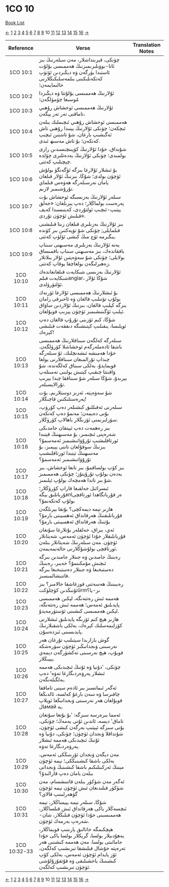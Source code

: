 # 1CO 10
[Book List](../README.md)

[<-](./chapter_9.md) [1](./chapter_1.md) [2](./chapter_2.md) [3](./chapter_3.md) [4](./chapter_4.md) [5](./chapter_5.md) [6](./chapter_6.md) [7](./chapter_7.md) [8](./chapter_8.md) [9](./chapter_9.md) 10 [11](./chapter_11.md) [12](./chapter_12.md) [13](./chapter_13.md) [14](./chapter_14.md) [15](./chapter_15.md) [16](./chapter_16.md) [->](./chapter_11.md)

| Reference | Verse | Translation Notes |
|:---------:|-------|-------------------|
|1CO 10:1|چۈنكى، قېرىنداشلار، مەن سىلەرنىڭ بىز ئاتا-بوۋىلىرىمىزنىڭ ھەممىسى بۇلۇت ئاستىدا يۈرگەن ۋە دېڭىزدىن ئۆتۈپ كەتكەنلىكىنى بىلمەسلىكىڭلارنى خالىمايمەن؛||
|1CO 10:2|ئۇلارنىڭ ھەممىسى بۇلۇتتا ۋە دېڭىزدا مُوسىغا چۆمۈلگەن؛||
|1CO 10:3|ئۇلارنىڭ ھەممىسى ئوخشاش رۇھىي تاماقنى تەر تەر يېگەن،||
|1CO 10:4|ھەممىسى ئوخشاش رۇھىي ئىچىملىك بىلەن ئىچكەن؛ چۈنكى ئۇلارنىڭ يېنىدا رۇھىي تاش ئەگىشىپ بارغان، شۇ تاشتىن ئىچىپ كەتكەن؛ بۇ تاش مەسىھ ئىدى.||
|1CO 10:5|شۇنداق، خۇدا ئۇلارنىڭ كۆپىنچىسىدىن رازى بولمىدى؛ چۈنكى ئۇلارنىڭ بەدەتلىرى چۆلدە چېچىلىپ كەتتى.||
|1CO 10:6|بۇ ئىشلار ئۇلارغا بىزگە ئۆگەنگۈ بولۇش ئۈچۈن بولدى؛ شۇڭا، بىزنىڭ ئۇلار قىلغان يامان نەرسىلەرگە ھەۋەس قىلماي تۇرۇشىمىز لازىم.||
|1CO 10:7|سىلەر ئۇلارنىڭ بەزىسىگە ئوخشاش بۇت پەرەست بولماڭلار؛ دەپ يېزىلغان: «خەلق يېتىپ-ئىچىپ ئولتۇردى، كەينىسىدا كەيف قىلىش ئۈچۈن تۇردى».||
|1CO 10:8|بىز ئۇلارنىڭ بەزىلىرى قىلغان زىنا قىلىشنى قىلمايلى; چۈنكى شۇ تۈپەكتىن بىر كۈندە يىگىرمە ئۈچ مىڭ كىشى ئۆلۈپ كەتتى.||
|1CO 10:9|يەنە ئۇلارنىڭ بەزىلىرى مەسىھنى سىناپ باققاندەك، بىز مەسىھنى سىناپ باقمىساق بولايلى؛ چۈنكى شۇ سەۋەپتىن ئۇلار يىلانلار زەھىرلىگەن بولغاچقا يوقاپ كەتتى.||
|1CO 10:10|ئۇلارنىڭ بەزىسى شىكايەت قىلغانغاندەك شىكايەت قىلمanglar، شۇڭا ئۇلار ئۆلتۈرۈلدى.||
|1CO 10:11|بۇ ئىشلارنىڭ ھەممىسى ئۇلارغا ئۆرنەك بولۇپ تۆتىلىپ قالغان ۋە ئاخىرقى زامان بىزگە كېلىپ قالغان، بىزنىڭ ئۇلاردىن ساۋاق ئېلىپ ئۆگىنىشىمىز ئۈچۈن يېزىپ قويۇلغان.||
|1CO 10:12|شۇڭا، كىم ئۆزىنى تۇرۇپ قالغان دەپ ئويلىسا، يىقىلىپ كېتىشىگە دىققەت قىلىشى كېرەك!||
|1CO 10:13|سىلەرگە كەلگەن سىناقلارنىڭ ھەممىسى باشقا ئادەملەرگەم ئوخشاشلا كۆرۈلگەن. خۇدا ھەمىشە ئىشەنچلىك، ئۇ سىلەرگە چىداپ تۇرالمىغان سىناقلارنى يولغا قويمايدۇ، بەلكى سىناق كەلگەندە، شۇ ۋاقىتتا چىقىپ كېتىش يولىنى تەمىنلەپ بېرىدۇ، شۇڭا سىلەر شۇ سىناققا چىدا بېرىپ تۇرالايسىلەر.||
|1CO 10:14|شۇ سەۋەپتە، ئەزىز دوستلارىم، بۇت پەرەستلىكتىن قاچىڭلار!||
|1CO 10:15|سىلەرنى ئەقىللىق كىشىلەر دەپ كۆرۈپ، بۇنى دەيمەن؛ مەنمۇ دەپ كەتكەن سۆزلىرىمنى ئۆزىڭلار باھالاپ كۆرۈڭلار.||
|1CO 10:16|بىز رەھمەت دەپ ئېيتقان جامدىكى شەرەپنى ئىچىمىز، بۇ مەسىھنىڭ قېنىدا ئورتاقلىشىپ تۇرۇۋاتىشىمىز ئەمەسمۇ؟ بىزنىڭ سوقۇلغان ناننى يېيمىز، بۇ مەسىھنىڭ تېنىدا ئورتاقلىشىپ تۇرۇۋاتىشىمىز ئەمەسمۇ؟||
|1CO 10:17|بىز كۆپ بولساقمۇ، بىر نانغا ئوخشاش، بىر بەدەن بولۇپ تۇرۇپتۇز؛ چۈنكى ھەممىمىز شۇ بىر ناندا ھەمچەك بولۇپ ئېلىمىز.||
|1CO 10:18|ئىسرائىل خەلقىغا قاراپ كۆرۈڭلار؛ قۇربانلىق يېگەnlەر قۇربانگاھدا ئورتاقچى بولۇپ كەتكەنمۇ؟||
|1CO 10:19|ھازىر نېمە دېمەكچى؟ بۇتقا بېرىلگەن قۇربانلىقنىڭ ھەرقانداق ئەھمىيىتى بارمۇ؟ بۇتنىڭ ھەرقانداق ئەھمىيىتى بارمۇ؟||
|1CO 10:20|ئەي، بىراق، خەلقلەر بۇتلارغا سۇنغان قۇربانلىقلار خۇدا ئۈچۈن ئەمەس، شەيتانلار ئۈچۈن. مەن سىلەرنىڭ شەيتانلار بىلەن ئورتاقچى بولۇشۇڭلارنى خالەنمەيمەن.||
|1CO 10:21|رەبنىڭ جامىدىن ۋە جىنلار جامىدىن بىرگە ئىچىش مۇمكىنمۇ؟ خەيىر، رەبنىڭ دەستىخىغا ۋە جىنلار دەستىخىغا بىرگە قاتنىشالمىسىز.||
|1CO 10:22|رەببىنىڭ ھەسەتنى قوزغاشقا خالامىز؟ بىز ئۇنىڭدىن كۈچلۈكتürmىز-يا؟||
|1CO 10:23|ھەممە ئىش رەتتەنگە، لېكىن ھەممىسى پايدىلىق ئەمەس؛ ھەممە ئىش رەتتەنگە، لېكىن ھەممىسى كىشىنى ئۆستۈرمەيدۇ.||
|1CO 10:24|ھازىر ھېچ كىم ئۆزىگە پايدىلىق ئىشلارنى كۆزلىمەسلىك كېرەك، بەلكى باشقىلارنىڭ پايدىسىنى ئىزدەسۇن.||
|1CO 10:25|گوش بازارىدا سېتىلىپ تۇرغان ھەر نەرسىنى ۋىجدانىڭىز ئۈچۈن سۈرەشكە قويۇپ، ھېچ نەرسىنى تەكشۈرگەن دېمەي يېيىڭلار.||
|1CO 10:26|چۈنكى، 'دۇنيا ۋە ئۇنىڭ ئىچىدىكى ھەممە ئىشلار پەرۋەردىگارغا تەۋە' دەپ بەلگىلەنگەن.||
|1CO 10:27|ئەگەر ئىمانسىز بىر ئادەم سېنى تاماققا چاقىرسا ۋە سەن بارغۇ كەلسە، ئالدىڭغا قويۇلغان ھەر نەرسىنى ۋىجدانىڭغا ئويلاپ قالмай يە.||
|1CO 10:28|ئەمما بىرەرسە سىزگە: 'بۇ بۇتغا سۇنغان تاماق' دېسە، ئاندىن ئۇنى يەمەڭ؛ چۈنكى، بۇنى سىزگە ئېيتىپ بەرگەن كىشى ئۈچۈن، شۇنداقلا ۋىجدان ئۈچۈن؛ چۈنكى، دۇنيا ۋە ئۇنىڭ ئىچىدىكى ھەممە ئىشلار پەرۋەردىگارغا تەۋە.||
|1CO 10:29|مەن دېگەن ۋىجدان ئۆزىنىڭكى ئەمەس، بەلكى باشقا كىشىنىڭكى؛ نېمە ئۈچۈن مېنىڭ ئەركىنلىكىم باشقا كىشىنىڭ ۋىجدانى بىلەن يامان دەپ قارالىدۇ؟||
|1CO 10:30|ئەگەر مەن شۈكۈر بىلەن قاتنىشسام، مەن شۈكۈر قىلىدىغان ئىش ئۈچۈن نېمە ئۈچۈن گۆھەرلىنىپ قالاي؟||
|1CO 10:31|شۇڭا، سىلەر نېمە يېيساڭلار، نېمە ئىچسەڭلار ياكى ھەرقانداق ئىش قىلساڭلار، ھەممىسىنى خۇدا ئۈچۈن قىلىڭلار، شان-شەرەپ بەرمەك ئۈچۈن.||
|1CO 10:32-33|ھېچكىمگە خاتالىق يارىتىپ قويماڭلار، يەھۇدىيلار بولسا، گرېكلار بولسا ياكى خۇدا جامائىتى بولسا. مەن ھەممە كىشىنى ھەر تەرەپتە خۇشال قىلىشقا تىرىشىپ كەلگەن، ئۆز پايدام ئۈچۈن ئەمەس، بەلكى كۆپ كىشىنىڭ ياخشىلىقى ۋە قۇتقۇزۇلۇشى ئۈچۈن تىرىشىپ كەلگەن.||


[<-](./chapter_9.md) [1](./chapter_1.md) [2](./chapter_2.md) [3](./chapter_3.md) [4](./chapter_4.md) [5](./chapter_5.md) [6](./chapter_6.md) [7](./chapter_7.md) [8](./chapter_8.md) [9](./chapter_9.md) 10 [11](./chapter_11.md) [12](./chapter_12.md) [13](./chapter_13.md) [14](./chapter_14.md) [15](./chapter_15.md) [16](./chapter_16.md) [->](./chapter_11.md)